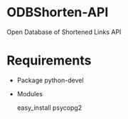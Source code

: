 ODBShorten-API
==============

Open Database of Shortened Links API 

Requirements
==============

* Package python-devel
* Modules

    easy_install psycopg2
